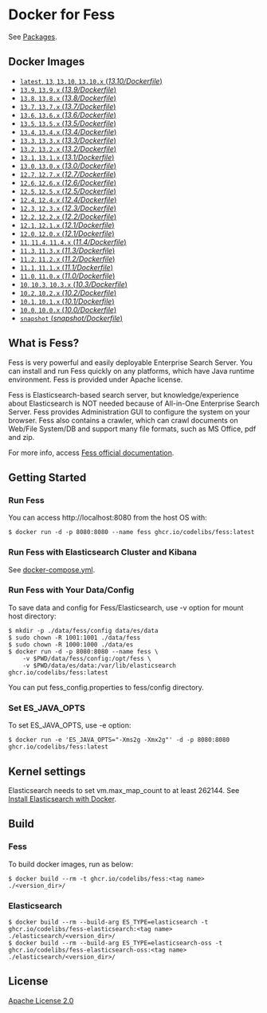 Docker for Fess
=====

See [Packages](https://github.com/orgs/codelibs/packages).

## Docker Images

-   [`latest`, `13`, `13.10`, `13.10.x` (*13.10/Dockerfile*)](https://github.com/codelibs/docker-fess/blob/master/13.10/Dockerfile)
-   [`13.9`, `13.9.x` (*13.9/Dockerfile*)](https://github.com/codelibs/docker-fess/blob/master/13.9/Dockerfile)
-   [`13.8`, `13.8.x` (*13.8/Dockerfile*)](https://github.com/codelibs/docker-fess/blob/master/13.8/Dockerfile)
-   [`13.7`, `13.7.x` (*13.7/Dockerfile*)](https://github.com/codelibs/docker-fess/blob/master/13.7/Dockerfile)
-   [`13.6`, `13.6.x` (*13.6/Dockerfile*)](https://github.com/codelibs/docker-fess/blob/master/13.6/Dockerfile)
-   [`13.5`, `13.5.x` (*13.5/Dockerfile*)](https://github.com/codelibs/docker-fess/blob/master/13.5/Dockerfile)
-   [`13.4`, `13.4.x` (*13.4/Dockerfile*)](https://github.com/codelibs/docker-fess/blob/master/13.4/Dockerfile)
-   [`13.3`, `13.3.x` (*13.3/Dockerfile*)](https://github.com/codelibs/docker-fess/blob/master/13.3/Dockerfile)
-   [`13.2`, `13.2.x` (*13.2/Dockerfile*)](https://github.com/codelibs/docker-fess/blob/master/13.2/Dockerfile)
-   [`13.1`, `13.1.x` (*13.1/Dockerfile*)](https://github.com/codelibs/docker-fess/blob/master/13.1/Dockerfile)
-   [`13.0`, `13.0.x` (*13.0/Dockerfile*)](https://github.com/codelibs/docker-fess/blob/master/13.0/Dockerfile)
-   [`12.7`, `12.7.x` (*12.7/Dockerfile*)](https://github.com/codelibs/docker-fess/blob/master/12.7/Dockerfile)
-   [`12.6`, `12.6.x` (*12.6/Dockerfile*)](https://github.com/codelibs/docker-fess/blob/master/12.6/Dockerfile)
-   [`12.5`, `12.5.x` (*12.5/Dockerfile*)](https://github.com/codelibs/docker-fess/blob/master/12.5/Dockerfile)
-   [`12.4`, `12.4.x` (*12.4/Dockerfile*)](https://github.com/codelibs/docker-fess/blob/master/12.4/Dockerfile)
-   [`12.3`, `12.3.x` (*12.3/Dockerfile*)](https://github.com/codelibs/docker-fess/blob/master/12.3/Dockerfile)
-   [`12.2`, `12.2.x` (*12.2/Dockerfile*)](https://github.com/codelibs/docker-fess/blob/master/12.2/Dockerfile)
-   [`12.1`, `12.1.x` (*12.1/Dockerfile*)](https://github.com/codelibs/docker-fess/blob/master/12.1/Dockerfile)
-   [`12.0`, `12.0.x` (*12.1/Dockerfile*)](https://github.com/codelibs/docker-fess/blob/master/12.0/Dockerfile)
-   [`11`, `11.4`, `11.4.x` (*11.4/Dockerfile*)](https://github.com/codelibs/docker-fess/blob/master/11.4/Dockerfile)
-   [`11.3`, `11.3.x` (*11.3/Dockerfile*)](https://github.com/codelibs/docker-fess/blob/master/11.3/Dockerfile)
-   [`11.2`, `11.2.x` (*11.2/Dockerfile*)](https://github.com/codelibs/docker-fess/blob/master/11.2/Dockerfile)
-   [`11.1`, `11.1.x` (*11.1/Dockerfile*)](https://github.com/codelibs/docker-fess/blob/master/11.1/Dockerfile)
-   [`11.0`, `11.0.x` (*11.0/Dockerfile*)](https://github.com/codelibs/docker-fess/blob/master/11.0/Dockerfile)
-   [`10`, `10.3`, `10.3.x` (*10.3/Dockerfile*)](https://github.com/codelibs/docker-fess/blob/master/10.3/Dockerfile)
-   [`10.2`, `10.2.x` (*10.2/Dockerfile*)](https://github.com/codelibs/docker-fess/blob/master/10.2/Dockerfile)
-   [`10.1`, `10.1.x` (*10.1/Dockerfile*)](https://github.com/codelibs/docker-fess/blob/master/10.1/Dockerfile)
-   [`10.0`, `10.0.x` (*10.0/Dockerfile*)](https://github.com/codelibs/docker-fess/blob/master/10.0/Dockerfile)
-   [`snapshot` (*snapshot/Dockerfile*)](https://github.com/codelibs/docker-fess/blob/master/snapshot/Dockerfile)

## What is Fess?

Fess is very powerful and easily deployable Enterprise Search Server. You can install and run Fess quickly on any platforms, which have Java runtime environment. Fess is provided under Apache license.

Fess is Elasticsearch-based search server, but knowledge/experience about Elasticsearch is NOT needed because of All-in-One Enterprise Search Server. Fess provides Administration GUI to configure the system on your browser. Fess also contains a crawler, which can crawl documents on Web/File System/DB and support many file formats, such as MS Office, pdf and zip.

For more info, access [Fess official documentation](http://fess.codelibs.org/).

## Getting Started

### Run Fess

You can access http://localhost:8080 from the host OS with:

```console
$ docker run -d -p 8080:8080 --name fess ghcr.io/codelibs/fess:latest
```

### Run Fess with Elasticsearch Cluster and Kibana

See [docker-compose.yml](https://github.com/codelibs/docker-fess/blob/master/compose/docker-compose.yml).

### Run Fess with Your Data/Config

To save data and config for Fess/Elasticsearch, use -v option for mount host directory:

```console
$ mkdir -p ./data/fess/config data/es/data
$ sudo chown -R 1001:1001 ./data/fess
$ sudo chown -R 1000:1000 ./data/es
$ docker run -d -p 8080:8080 --name fess \
    -v $PWD/data/fess/config:/opt/fess \
    -v $PWD/data/es/data:/var/lib/elasticsearch ghcr.io/codelibs/fess:latest
```

You can put fess\_config.properties to fess/config directory.

### Set ES\_JAVA\_OPTS

To set ES\_JAVA\_OPTS, use -e option:

```console
$ docker run -e 'ES_JAVA_OPTS="-Xms2g -Xmx2g"' -d -p 8080:8080 ghcr.io/codelibs/fess:latest
```

## Kernel settings

Elasticsearch needs to set vm.max\_map\_count to  at least 262144. See [Install Elasticsearch with Docker](https://www.elastic.co/guide/en/elasticsearch/reference/current/docker.html#docker-prod-prerequisites).

## Build

### Fess

To build docker images, run as below:

```console
$ docker build --rm -t ghcr.io/codelibs/fess:<tag name> ./<version_dir>/
```

### Elasticsearch

```console
$ docker build --rm --build-arg ES_TYPE=elasticsearch -t ghcr.io/codelibs/fess-elasticsearch:<tag name> ./elasticsearch/<version_dir>/
$ docker build --rm --build-arg ES_TYPE=elasticsearch-oss -t ghcr.io/codelibs/fess-elasticsearch-oss:<tag name> ./elasticsearch/<version_dir>/
```

## License

[Apache License 2.0](LICENSE)

